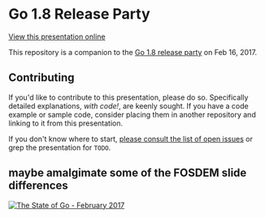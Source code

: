 # Go 1.8 Release Party

[View this presentation online](https://talks.godoc.org/github.com/plod/go-1.8-release-party/presentation.slide)

This repository is a companion to the [Go 1.8 release party](https://github.com/golang/go/wiki/Go-1.8-Release-Party) on Feb 16, 2017.

## Contributing

If you'd like to contribute to this presentation, please do so.
Specifically detailed explanations, _with code!_, are keenly sought.
If you have a code example or sample code, consider placing them in another repository and linking to it from this presentation.

If you don't know where to start, [please consult the list of open issues](https://github.com/davecheney/go-1.8-release-party/issues) or grep the presentation for `TODO`.

## maybe amalgimate some of the FOSDEM slide differences
[![The State of Go - February 2017](https://img.youtube.com/vi/tY4UKkgb5IY/0.jpg)](https://www.youtube.com/watch?v=tY4UKkgb5IY)
